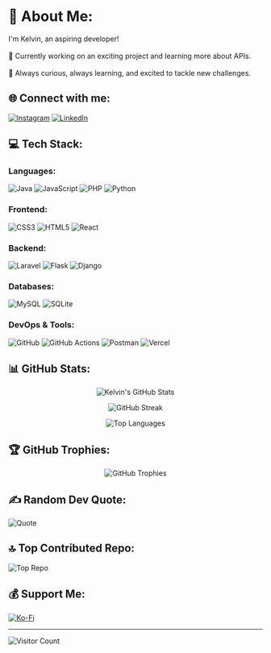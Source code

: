 # 💫 About Me:
I'm Kelvin, an aspiring developer! <br>  
🔭 Currently working on an exciting project and learning more about APIs.<br>  
🌱 Always curious, always learning, and excited to tackle new challenges.

## 🌐 Connect with me:
[![Instagram](https://img.shields.io/badge/-Instagram-E4405F?style=for-the-badge&logo=Instagram&logoColor=white)](https://instagram.com/kelvinnnn04_) 
[![LinkedIn](https://img.shields.io/badge/-LinkedIn-0077B5?style=for-the-badge&logo=LinkedIn&logoColor=white)](https://linkedin.com/in/kelvin-chong-671a4a244)

## 💻 Tech Stack:
### Languages:
![Java](https://img.shields.io/badge/-Java-ED8B00?style=for-the-badge&logo=openjdk&logoColor=white)
![JavaScript](https://img.shields.io/badge/-JavaScript-F7DF1E?style=for-the-badge&logo=javascript&logoColor=black)
![PHP](https://img.shields.io/badge/-PHP-777BB4?style=for-the-badge&logo=php&logoColor=white)
![Python](https://img.shields.io/badge/-Python-3670A0?style=for-the-badge&logo=python&logoColor=ffdd54)

### Frontend:
![CSS3](https://img.shields.io/badge/-CSS3-1572B6?style=for-the-badge&logo=css3&logoColor=white)
![HTML5](https://img.shields.io/badge/-HTML5-E34F26?style=for-the-badge&logo=html5&logoColor=white)
![React](https://img.shields.io/badge/-React-20232A?style=for-the-badge&logo=react&logoColor=61DAFB)

### Backend:
![Laravel](https://img.shields.io/badge/-Laravel-FF2D20?style=for-the-badge&logo=laravel&logoColor=white)
![Flask](https://img.shields.io/badge/-Flask-000000?style=for-the-badge&logo=flask&logoColor=white)
![Django](https://img.shields.io/badge/-Django-092E20?style=for-the-badge&logo=django&logoColor=white)

### Databases:
![MySQL](https://img.shields.io/badge/-MySQL-4479A1?style=for-the-badge&logo=mysql&logoColor=white)
![SQLite](https://img.shields.io/badge/-SQLite-07405E?style=for-the-badge&logo=sqlite&logoColor=white)

### DevOps & Tools:
![GitHub](https://img.shields.io/badge/-GitHub-181717?style=for-the-badge&logo=github)
![GitHub Actions](https://img.shields.io/badge/-GitHub%20Actions-2088FF?style=for-the-badge&logo=github-actions&logoColor=white)
![Postman](https://img.shields.io/badge/-Postman-FF6C37?style=for-the-badge&logo=postman&logoColor=white)
![Vercel](https://img.shields.io/badge/-Vercel-000000?style=for-the-badge&logo=vercel&logoColor=white)

## 📊 GitHub Stats:
<p align="center">
    <img src="https://github-readme-stats.vercel.app/api?username=kelocker&theme=dark&hide_border=false&include_all_commits=false&count_private=false" alt="Kelvin's GitHub Stats" />
</p>

<p align="center">
    <img src="https://github-readme-streak-stats.herokuapp.com/?user=kelocker&theme=dark&hide_border=false" alt="GitHub Streak" />
</p>

<p align="center">
    <img src="https://github-readme-stats.vercel.app/api/top-langs/?username=kelocker&theme=dark&hide_border=false&include_all_commits=false&count_private=false&layout=compact" alt="Top Languages" />
</p>

## 🏆 GitHub Trophies:
<p align="center">
    <img src="https://github-profile-trophy.vercel.app/?username=kelocker&theme=dark&no-frame=false&margin-w=4" alt="GitHub Trophies" />
</p>

## ✍️ Random Dev Quote:
![Quote](https://quotes-github-readme.vercel.app/api?type=horizontal&theme=dark)

## 🔝 Top Contributed Repo:
![Top Repo](https://github-contributor-stats.vercel.app/api?username=kelocker&limit=5&theme=dark&combine_all_yearly_contributions=true)

## 💰 Support Me:
[![Ko-Fi](https://img.shields.io/badge/-Ko--fi-F16061?style=for-the-badge&logo=ko-fi&logoColor=white)](https://ko-fi.com/kelocker)

---

![Visitor Count](https://visitcount.itsvg.in/api?id=kelocker&icon=0&color=12)
